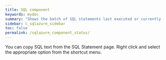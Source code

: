 ```yaml
---
title: SQL component
keywords: mydoc
summary: "Shows the batch of SQL statements last executed or currently executing by the selected session."
sidebar: c_sqlazure_sidebar
toc: false
permalink: /sqlazure_component_status/
---
```




You can copy SQL text from the SQL Statement page. Right click and select the appropriate option from the shortcut menu.
